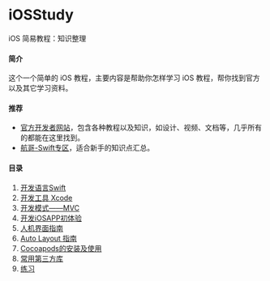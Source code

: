 # iOSStudy
iOS 简易教程：知识整理

#### 简介
这个一个简单的 iOS 教程，主要内容是帮助你怎样学习 iOS 教程，帮你找到官方以及其它学习资料。

#### 推荐
* [官方开发者网站](https://developer.apple.com/)，包含各种教程以及知识，如设计、视频、文档等，几乎所有的都能在这里找到。
* [航哥-Swift专区](https://www.hangge.com/)，适合新手的知识点汇总。

#### 目录
1. [开发语言Swift](https://github.com/qixizhu/iOSStudy/blob/master/source/1.开发语言Swift.md)
2. [开发工具 Xcode](https://github.com/qixizhu/iOSStudy/blob/master/source/2.开发工具Xcode.md)
3. [开发模式——MVC](https://github.com/qixizhu/iOSStudy/blob/master/source/3.开发模式MVC.md)
4. [开发iOSAPP初体验](https://github.com/qixizhu/iOSStudy/blob/master/source/4.开发iOSAPP初体验.md)
5. [人机界面指南](https://github.com/qixizhu/iOSStudy/blob/master/source/5.人机界面指南.md)
6. [Auto Layout 指南](https://github.com/qixizhu/iOSStudy/blob/master/source/6.AutoLayout指南.md)
7. [Cocoapods的安装及使用](https://github.com/qixizhu/iOSStudy/blob/master/source/7.Cocoapods的安装及使用.md)
8. [常用第三方库](https://github.com/qixizhu/iOSStudy/blob/master/source/8.常用第三方库.md)
9. [练习](https://github.com/qixizhu/iOSStudy/blob/master/source/9.练习.md)
